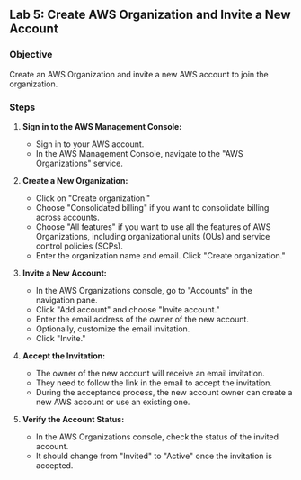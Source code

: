 ## Lab 5: Create AWS Organization and Invite a New Account

### Objective
Create an AWS Organization and invite a new AWS account to join the organization.

### Steps

1. **Sign in to the AWS Management Console:**
   - Sign in to your AWS account.
   - In the AWS Management Console, navigate to the "AWS Organizations" service.

2. **Create a New Organization:**
   - Click on "Create organization."
   - Choose "Consolidated billing" if you want to consolidate billing across accounts.
   - Choose "All features" if you want to use all the features of AWS Organizations, including organizational units (OUs) and service control policies (SCPs).
   - Enter the organization name and email. Click "Create organization."


4. **Invite a New Account:**
   - In the AWS Organizations console, go to "Accounts" in the navigation pane.
   - Click "Add account" and choose "Invite account."
   - Enter the email address of the owner of the new account.
   - Optionally, customize the email invitation.
   - Click "Invite."

5. **Accept the Invitation:**
   - The owner of the new account will receive an email invitation.
   - They need to follow the link in the email to accept the invitation.
   - During the acceptance process, the new account owner can create a new AWS account or use an existing one.

6. **Verify the Account Status:**
   - In the AWS Organizations console, check the status of the invited account.
   - It should change from "Invited" to "Active" once the invitation is accepted.

